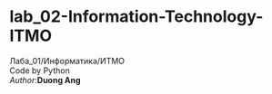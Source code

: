 # lab_02-Information-Technology-ITMO
Лаба_01/Информатика/ИТМО<br/>
Code by Python<br/>
<i>Author</i>:<b>Duong Ang</b>

